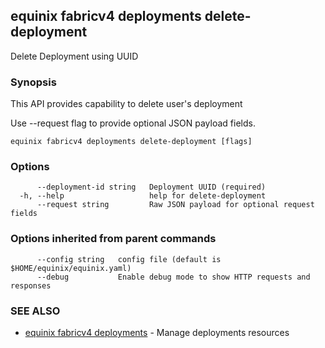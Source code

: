 ## equinix fabricv4 deployments delete-deployment

Delete Deployment using UUID

### Synopsis

This API provides capability to delete user's deployment

Use --request flag to provide optional JSON payload fields.

```
equinix fabricv4 deployments delete-deployment [flags]
```

### Options

```
      --deployment-id string   Deployment UUID (required)
  -h, --help                   help for delete-deployment
      --request string         Raw JSON payload for optional request fields
```

### Options inherited from parent commands

```
      --config string   config file (default is $HOME/equinix/equinix.yaml)
      --debug           Enable debug mode to show HTTP requests and responses
```

### SEE ALSO

* [equinix fabricv4 deployments](equinix_fabricv4_deployments.md)	 - Manage deployments resources

